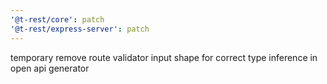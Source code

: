 ```yaml
---
'@t-rest/core': patch
'@t-rest/express-server': patch
---
```


temporary remove route validator input shape for correct type inference in open api generator
